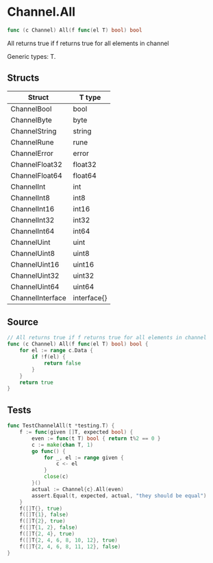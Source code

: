 # Channel.All

```go
func (c Channel) All(f func(el T) bool) bool
```

All returns true if f returns true for all elements in channel

Generic types: T.

## Structs

| Struct | T type |
| ------ | ------ |
| ChannelBool | bool |
| ChannelByte | byte |
| ChannelString | string |
| ChannelRune | rune |
| ChannelError | error |
| ChannelFloat32 | float32 |
| ChannelFloat64 | float64 |
| ChannelInt | int |
| ChannelInt8 | int8 |
| ChannelInt16 | int16 |
| ChannelInt32 | int32 |
| ChannelInt64 | int64 |
| ChannelUint | uint |
| ChannelUint8 | uint8 |
| ChannelUint16 | uint16 |
| ChannelUint32 | uint32 |
| ChannelUint64 | uint64 |
| ChannelInterface | interface{} |

## Source

```go
// All returns true if f returns true for all elements in channel
func (c Channel) All(f func(el T) bool) bool {
	for el := range c.Data {
		if !f(el) {
			return false
		}
	}
	return true
}
```

## Tests

```go
func TestChannelAll(t *testing.T) {
	f := func(given []T, expected bool) {
		even := func(t T) bool { return t%2 == 0 }
		c := make(chan T, 1)
		go func() {
			for _, el := range given {
				c <- el
			}
			close(c)
		}()
		actual := Channel{c}.All(even)
		assert.Equal(t, expected, actual, "they should be equal")
	}
	f([]T{}, true)
	f([]T{1}, false)
	f([]T{2}, true)
	f([]T{1, 2}, false)
	f([]T{2, 4}, true)
	f([]T{2, 4, 6, 8, 10, 12}, true)
	f([]T{2, 4, 6, 8, 11, 12}, false)
}
```